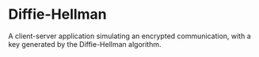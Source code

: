 # Diffie-Hellman
A client-server application simulating an encrypted communication, with a key generated by the Diffie-Hellman algorithm.

